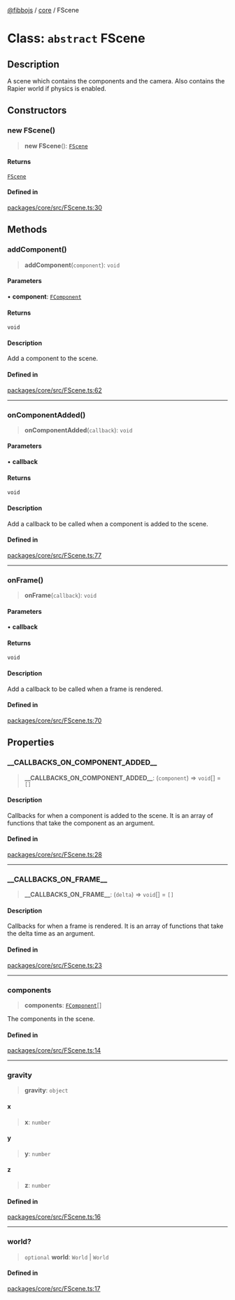 [@fibbojs](/api/index) / [core](/api/core) / FScene

# Class: `abstract` FScene

## Description

A scene which contains the components and the camera.
Also contains the Rapier world if physics is enabled.

## Constructors

### new FScene()

> **new FScene**(): [`FScene`](FScene.md)

#### Returns

[`FScene`](FScene.md)

#### Defined in

[packages/core/src/FScene.ts:30](https://github.com/fibbojs/fibbo/blob/cb7d92d6e3e9106d66f5bb89ed29f3d87739ca2e/packages/core/src/FScene.ts#L30)

## Methods

### addComponent()

> **addComponent**(`component`): `void`

#### Parameters

• **component**: [`FComponent`](FComponent.md)

#### Returns

`void`

#### Description

Add a component to the scene.

#### Defined in

[packages/core/src/FScene.ts:62](https://github.com/fibbojs/fibbo/blob/cb7d92d6e3e9106d66f5bb89ed29f3d87739ca2e/packages/core/src/FScene.ts#L62)

***

### onComponentAdded()

> **onComponentAdded**(`callback`): `void`

#### Parameters

• **callback**

#### Returns

`void`

#### Description

Add a callback to be called when a component is added to the scene.

#### Defined in

[packages/core/src/FScene.ts:77](https://github.com/fibbojs/fibbo/blob/cb7d92d6e3e9106d66f5bb89ed29f3d87739ca2e/packages/core/src/FScene.ts#L77)

***

### onFrame()

> **onFrame**(`callback`): `void`

#### Parameters

• **callback**

#### Returns

`void`

#### Description

Add a callback to be called when a frame is rendered.

#### Defined in

[packages/core/src/FScene.ts:70](https://github.com/fibbojs/fibbo/blob/cb7d92d6e3e9106d66f5bb89ed29f3d87739ca2e/packages/core/src/FScene.ts#L70)

## Properties

### \_\_CALLBACKS\_ON\_COMPONENT\_ADDED\_\_

> **\_\_CALLBACKS\_ON\_COMPONENT\_ADDED\_\_**: (`component`) => `void`[] = `[]`

#### Description

Callbacks for when a component is added to the scene.
It is an array of functions that take the component as an argument.

#### Defined in

[packages/core/src/FScene.ts:28](https://github.com/fibbojs/fibbo/blob/cb7d92d6e3e9106d66f5bb89ed29f3d87739ca2e/packages/core/src/FScene.ts#L28)

***

### \_\_CALLBACKS\_ON\_FRAME\_\_

> **\_\_CALLBACKS\_ON\_FRAME\_\_**: (`delta`) => `void`[] = `[]`

#### Description

Callbacks for when a frame is rendered.
It is an array of functions that take the delta time as an argument.

#### Defined in

[packages/core/src/FScene.ts:23](https://github.com/fibbojs/fibbo/blob/cb7d92d6e3e9106d66f5bb89ed29f3d87739ca2e/packages/core/src/FScene.ts#L23)

***

### components

> **components**: [`FComponent`](FComponent.md)[]

The components in the scene.

#### Defined in

[packages/core/src/FScene.ts:14](https://github.com/fibbojs/fibbo/blob/cb7d92d6e3e9106d66f5bb89ed29f3d87739ca2e/packages/core/src/FScene.ts#L14)

***

### gravity

> **gravity**: `object`

#### x

> **x**: `number`

#### y

> **y**: `number`

#### z

> **z**: `number`

#### Defined in

[packages/core/src/FScene.ts:16](https://github.com/fibbojs/fibbo/blob/cb7d92d6e3e9106d66f5bb89ed29f3d87739ca2e/packages/core/src/FScene.ts#L16)

***

### world?

> `optional` **world**: `World` \| `World`

#### Defined in

[packages/core/src/FScene.ts:17](https://github.com/fibbojs/fibbo/blob/cb7d92d6e3e9106d66f5bb89ed29f3d87739ca2e/packages/core/src/FScene.ts#L17)
